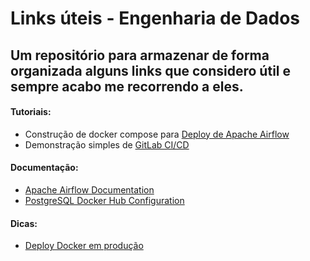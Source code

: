 # Links úteis - Engenharia de Dados
## Um repositório para armazenar de forma organizada alguns links que considero útil e sempre acabo me recorrendo a eles.

#### Tutoriais:
* Construção de docker compose para [Deploy de Apache Airflow](https://towardsdatascience.com/deploy-apache-airflow-in-multiple-docker-containers-7f17b8b3de58)
* Demonstração simples de [GitLab CI/CD](https://www.digitalocean.com/community/tutorials/como-configurar-pipelines-de-integracao-continua-com-o-gitlab-ci-no-ubuntu-16-04-pt)

#### Documentação:
* [Apache Airflow Documentation](https://airflow.apache.org/docs/apache-airflow/stable/index.html)
* [PostgreSQL Docker Hub Configuration](https://hub.docker.com/_/postgres)

#### Dicas:
* [Deploy Docker em produção](https://blog.cloud66.com/10-tips-for-docker-compose-hosting-in-production/)
